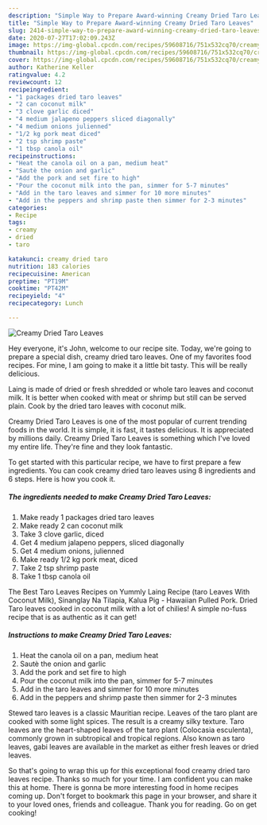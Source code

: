 ```yaml
---
description: "Simple Way to Prepare Award-winning Creamy Dried Taro Leaves"
title: "Simple Way to Prepare Award-winning Creamy Dried Taro Leaves"
slug: 2414-simple-way-to-prepare-award-winning-creamy-dried-taro-leaves
date: 2020-07-27T17:02:09.243Z
image: https://img-global.cpcdn.com/recipes/59608716/751x532cq70/creamy-dried-taro-leaves-recipe-main-photo.jpg
thumbnail: https://img-global.cpcdn.com/recipes/59608716/751x532cq70/creamy-dried-taro-leaves-recipe-main-photo.jpg
cover: https://img-global.cpcdn.com/recipes/59608716/751x532cq70/creamy-dried-taro-leaves-recipe-main-photo.jpg
author: Katherine Keller
ratingvalue: 4.2
reviewcount: 12
recipeingredient:
- "1 packages dried taro leaves"
- "2 can coconut milk"
- "3 clove garlic diced"
- "4 medium jalapeno peppers sliced diagonally"
- "4 medium onions julienned"
- "1/2 kg pork meat diced"
- "2 tsp shrimp paste"
- "1 tbsp canola oil"
recipeinstructions:
- "Heat the canola oil on a pan, medium heat"
- "Sautè the onion and garlic"
- "Add the pork and set fire to high"
- "Pour the coconut milk into the pan, simmer for 5-7 minutes"
- "Add in the taro leaves and simmer for 10 more minutes"
- "Add in the peppers and shrimp paste then simmer for 2-3 minutes"
categories:
- Recipe
tags:
- creamy
- dried
- taro

katakunci: creamy dried taro 
nutrition: 183 calories
recipecuisine: American
preptime: "PT19M"
cooktime: "PT42M"
recipeyield: "4"
recipecategory: Lunch

---
```



![Creamy Dried Taro Leaves](https://img-global.cpcdn.com/recipes/59608716/751x532cq70/creamy-dried-taro-leaves-recipe-main-photo.jpg)

Hey everyone, it's John, welcome to our recipe site. Today, we're going to prepare a special dish, creamy dried taro leaves. One of my favorites food recipes. For mine, I am going to make it a little bit tasty. This will be really delicious.

Laing is made of dried or fresh shredded or whole taro leaves and coconut milk. It is better when cooked with meat or shrimp but still can be served plain. Cook by the dried taro leaves with coconut milk.

Creamy Dried Taro Leaves is one of the most popular of current trending foods in the world. It is simple, it is fast, it tastes delicious. It is appreciated by millions daily. Creamy Dried Taro Leaves is something which I've loved my entire life. They're fine and they look fantastic.


To get started with this particular recipe, we have to first prepare a few ingredients. You can cook creamy dried taro leaves using 8 ingredients and 6 steps. Here is how you cook it.

<!--inarticleads1-->

##### The ingredients needed to make Creamy Dried Taro Leaves:

1. Make ready 1 packages dried taro leaves
1. Make ready 2 can coconut milk
1. Take 3 clove garlic, diced
1. Get 4 medium jalapeno peppers, sliced diagonally
1. Get 4 medium onions, julienned
1. Make ready 1/2 kg pork meat, diced
1. Take 2 tsp shrimp paste
1. Take 1 tbsp canola oil


The Best Taro Leaves Recipes on Yummly Laing Recipe (taro Leaves With Coconut Milk), Sinanglay Na Tilapia, Kalua Pig - Hawaiian Pulled Pork. Dried Taro leaves cooked in coconut milk with a lot of chilies! A simple no-fuss recipe that is as authentic as it can get! 

<!--inarticleads2-->

##### Instructions to make Creamy Dried Taro Leaves:

1. Heat the canola oil on a pan, medium heat
1. Sautè the onion and garlic
1. Add the pork and set fire to high
1. Pour the coconut milk into the pan, simmer for 5-7 minutes
1. Add in the taro leaves and simmer for 10 more minutes
1. Add in the peppers and shrimp paste then simmer for 2-3 minutes


Stewed taro leaves is a classic Mauritian recipe. Leaves of the taro plant are cooked with some light spices. The result is a creamy silky texture. Taro leaves are the heart-shaped leaves of the taro plant (Colocasia esculenta), commonly grown in subtropical and tropical regions. Also known as taro leaves, gabi leaves are available in the market as either fresh leaves or dried leaves. 

So that's going to wrap this up for this exceptional food creamy dried taro leaves recipe. Thanks so much for your time. I am confident you can make this at home. There is gonna be more interesting food in home recipes coming up. Don't forget to bookmark this page in your browser, and share it to your loved ones, friends and colleague. Thank you for reading. Go on get cooking!
